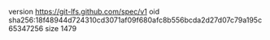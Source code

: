 version https://git-lfs.github.com/spec/v1
oid sha256:18f48944d724310cd3071af09f680afc8b556bcda2d27d07c79a195c65347256
size 1479
